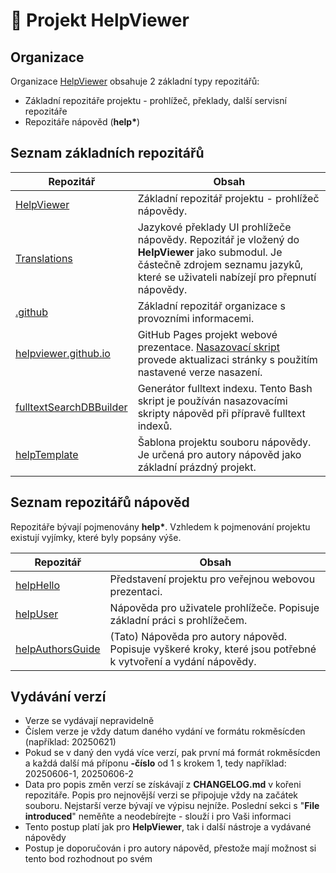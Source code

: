 # 🔎 Projekt HelpViewer

## Organizace

Organizace [HelpViewer][HelpViewer] obsahuje 2 základní typy repozitářů:

- Základní repozitáře projektu - prohlížeč, překlady, další servisní repozitáře
- Repozitáře nápověd (**help\***)

## Seznam základních repozitářů

| Repozitář | Obsah |
|---|---|
| [HelpViewer][RHelpViewer] | Základní repozitář projektu - prohlížeč nápovědy. |
| [Translations][RTranslations] | Jazykové překlady UI prohlížeče nápovědy. Repozitář je vložený do **HelpViewer** jako submodul. Je částečně zdrojem seznamu jazyků, které se uživateli nabízejí pro přepnutí nápovědy. |
| [.github][R.github] | Základní repozitář organizace s provozními informacemi. |
| [helpviewer.github.io][RWebHello] | GitHub Pages projekt webové prezentace. [Nasazovací skript][RWebHelloDeploy] provede aktualizaci stránky s použitím nastavené verze nasazení. |
| [fulltextSearchDBBuilder][FTSIndexBuilder] | Generátor fulltext indexu. Tento Bash skript je používán nasazovacími skripty nápověd při přípravě fulltext indexů. |
| [helpTemplate][RhelpTemplate] | Šablona projektu souboru nápovědy. Je určená pro autory nápověd jako základní prázdný projekt. |

## Seznam repozitářů nápověd

Repozitáře bývají pojmenovány **help\***. Vzhledem k pojmenování projektu existují vyjímky, které byly popsány výše.

| Repozitář | Obsah |
|---|---|
| [helpHello][RhelpHello] | Představení projektu pro veřejnou webovou prezentaci. |
| [helpUser][RhelpUser] | Nápověda pro uživatele prohlížeče. Popisuje základní práci s prohlížečem. |
| [helpAuthorsGuide][RhelpAuthorsGuide] | (Tato) Nápověda pro autory nápověd. Popisuje vyškeré kroky, které jsou potřebné k vytvoření a vydání nápovědy. |

## Vydávání verzí

- Verze se vydávají nepravidelně
- Číslem verze je vždy datum daného vydání ve formátu rokměsícden (například: 20250621)
- Pokud se v daný den vydá více verzí, pak první má formát rokměsícden a každá další má příponu **-číslo** od 1 s krokem 1, tedy například: 20250606-1, 20250606-2
- Data pro popis změn verzí se získávají z **CHANGELOG.md** v kořeni repozitáře. Popis pro nejnovější verzi se připojuje vždy na začátek souboru. Nejstarší verze bývají ve výpisu nejníže. Poslední sekci s "**File introduced**" neměňte a neodebírejte - slouží i pro Vaši informaci
- Tento postup platí jak pro **HelpViewer**, tak i další nástroje a vydávané nápovědy
- Postup je doporučován i pro autory nápověd, přestože mají možnost si tento bod rozhodnout po svém

[HelpViewer]: https://github.com/HelpViewer "HelpViewer"
[RHelpViewer]: https://github.com/HelpViewer/HelpViewer "HelpViewer"
[RTranslations]: https://github.com/HelpViewer/Translations "Překlady"
[RWebHello]: https://github.com/HelpViewer/helpviewer.github.io "Webová prezentace projektu"
[RWebHelloDeploy]: https://github.com/HelpViewer/helpviewer.github.io/actions/workflows/toPages.yml "Webová prezentace projektu - nasazení"
[FTSIndexBuilder]: https://github.com/HelpViewer/fulltextSearchDBBuilder "Generátor fulltext indexu"
[RhelpTemplate]: https://github.com/HelpViewer/helpTemplate "Šablona projektu souboru nápovědy"
[RhelpHello]: https://github.com/HelpViewer/helpHello
[RhelpUser]: https://github.com/HelpViewer/helpUser
[RhelpAuthorsGuide]: https://github.com/HelpViewer/helpAuthorsGuide
[R.github]: https://github.com/HelpViewer/.github "Repozitář se základními informacemi"
